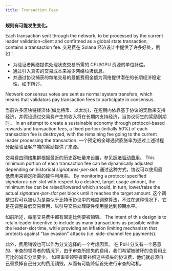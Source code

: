 ```yaml
---
title: Transaction Fees
---
```


**规则有可能发生变化。**

Each transaction sent through the network, to be processed by the current leader validation-client and confirmed as a global state transaction, contains a transaction fee. 交易费在 Solana 经济设计中提供了许多好处，例如：

- 为验证者网络提供处理状态交易所需的 CPU/GPU 资源的单位补偿。
- 通过引入真实的交易成本来减少网络垃圾信息。
- 并通过协议捕获的每笔交易的最低费用金额为网络提供潜在的长期经济稳定性，如下所述。

Network consensus votes are sent as normal system transfers, which means that validators pay transaction fees to participate in consensus.

当前许多区块链经济体(如比特币、以太坊)，在短期内依靠基于协议的奖励来支持经济，并假设通过交易费产生的收入将在长期内支持经济，当协议衍生的奖励到期时。 In an attempt to create a sustainable economy through protocol-based rewards and transaction fees, a fixed portion (initially 50%) of each transaction fee is destroyed, with the remaining fee going to the current leader processing the transaction. 一个预定的全球通货膨胀率为通过上述过程分配给验证客户端的奖励提供了来源。

交易费由网络集群根据最近的历史吞吐量来设置，参见[拥堵驱动费用](implemented-proposals/transaction-fees.md#congestion-driven-fees)。 This minimum portion of each transaction fee can be dynamically adjusted depending on historical _signatures-per-slot_. 通过这种方式，协议可以使用最低费用来锁定所需的硬件利用率。 By monitoring a protocol specified _signatures-per-slot_ with respect to a desired, target usage amount, the minimum fee can be raised/lowered which should, in turn, lower/raise the actual _signature-per-slot_ per block until it reaches the target amount. 这个调整过程可以被认为是类似于比特币协议中的难度调整算法，不过在这种情况下，它是在调整最低交易费用，以引导交易处理硬件使用量达到预期水平。

如前所述，每笔交易费中都有固定比例要被销毁。 The intent of this design is to retain leader incentive to include as many transactions as possible within the leader-slot time, while providing an inflation limiting mechanism that protects against "tax evasion" attacks \(i.e. side-channel fee payments\).

此外，费用销毁也可以作为分叉选择的一个考虑因素。 在 PoH 分叉有一个恶意的、审查的领导者的情况下，由于审查所损失的费用，我们希望被破坏的总费用比可比的诚实分叉要少。 如果审查领导者要补偿这些损失的协议费，他们就必须自己替换掉自己分叉的费用销毁，从而有可能降低首先进行审查的动机。
